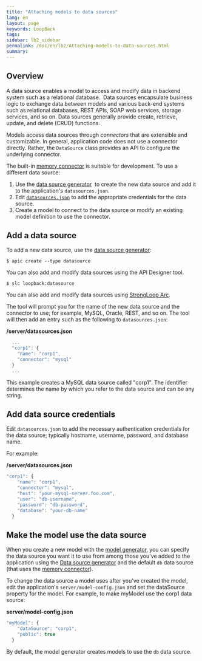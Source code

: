 ```yaml
---
title: "Attaching models to data sources"
lang: en
layout: page
keywords: LoopBack
tags:
sidebar: lb2_sidebar
permalink: /doc/en/lb2/Attaching-models-to-data-sources.html
summary:
---
```


## Overview

A data source enables a model to access and modify data in backend system such as a relational database. 
Data sources encapsulate business logic to exchange data between models and various back-end systems such as relational databases,
REST APIs, SOAP web services, storage services, and so on. Data sources generally provide create, retrieve, update, and delete (CRUD) functions. 

Models access data sources through _connectors_ that are extensible and customizable. In general, application code does not use a connector directly.
Rather, the `DataSource` class provides an API to configure the underlying connector.

The built-in [memory connector](/doc/{{page.lang}}/lb2/Memory-connector.html) is suitable for development. To use a different data source:

1.  Use the [data source generator](/doc/{{page.lang}}/lb2/Data-source-generator.html) 
    to create the new data source and add it to the application's `datasources.json`.
2.  Edit [`datasources.json`](/doc/{{page.lang}}/lb2/datasources.json.html) to add the appropriate credentials for the data source.
3.  Create a model to connect to the data source or modify an existing model definition to use the connector.

## Add a data source

To add a new data source, use the [data source generator](/doc/{{page.lang}}/lb2/Data-source-generator.html):

```shell
$ apic create --type datasource
```

You can also add and modify data sources using the API Designer tool.

```shell
$ slc loopback:datasource
```

You can also add and modify data sources using [StrongLoop Arc](https://docs.strongloop.com/display/APIS/Using-Arc).

The tool will prompt you for the name of the new data source and the connector to use; for example, MySQL, Oracle, REST, and so on.
The tool will then add an entry such as the following to `datasources.json`:

**/server/datasources.json**

```javascript
  ...
  "corp1": {
    "name": "corp1",
    "connector": "mysql"
  }
  ...
```

This example creates a MySQL data source called "corp1". The identifier determines the name by which you refer to the data source and can be any string.

## Add data source credentials

Edit `datasources.json` to add the necessary authentication credentials for the data source; typically hostname, username, password, and database name.

For example:

**/server/datasources.json**

```javascript
"corp1": {
    "name": "corp1",
    "connector": "mysql",
    "host": "your-mysql-server.foo.com",
    "user": "db-username",
    "password": "db-password",
    "database": "your-db-name"
  }
```

## Make the model use the data source

When you create a new model with the [model generator](/doc/{{page.lang}}/lb2/Model-generator.html),
you can specify the data source you want it to use from among those you've added to the application using the
[Data source generator](/doc/{{page.lang}}/lb2/Data-source-generator.html) and the default `db`
data source (that uses the [memory connector](/doc/{{page.lang}}/lb2/Memory-connector.html)).

To change the data source a model uses after you've created the model, edit the application's `server/model-config.json`
and set the dataSource property for the model. For example, to make myModel use the corp1 data source:

**server/model-config.json**

```javascript
"myModel": {
    "dataSource": "corp1",
    "public": true
  }
```

By default, the model generator creates models to use the `db` data source.